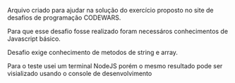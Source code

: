 Arquivo criado para ajudar na solução do exercício proposto no site de desafios de programação CODEWARS.

Para que esse desafio fosse realizado foram necessáros conhecimentos de Javascript básico. 

Desafio exige conhecimento de metodos de string e array.

Para o teste usei um terminal NodeJS porém o mesmo resultado pode ser visializado usando o console de desenvolvimento
